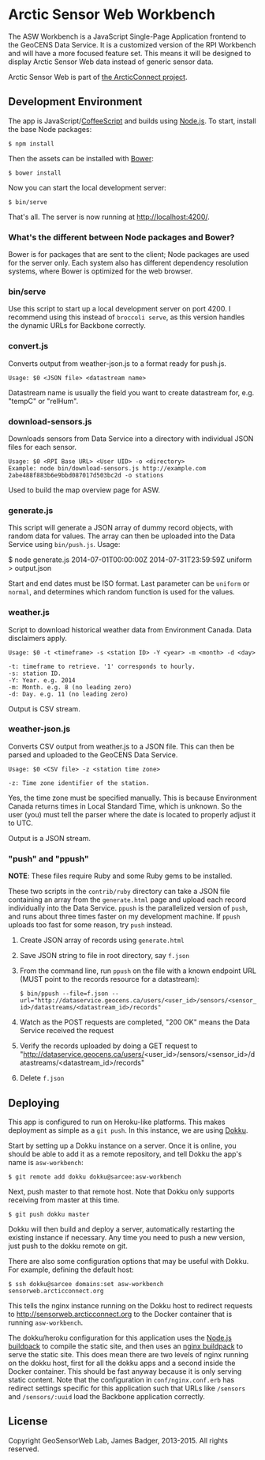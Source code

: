 # Arctic Sensor Web Workbench

The ASW Workbench is a JavaScript Single-Page Application frontend to the GeoCENS Data Service. It is a customized version of the RPI Workbench and will have a more focused feature set. This means it will be designed to display Arctic Sensor Web data instead of generic sensor data.

Arctic Sensor Web is part of [the ArcticConnect project](http://arcticconnect.org/).

## Development Environment

The app is JavaScript/[CoffeeScript](http://coffeescript.org/) and builds using [Node.js](https://nodejs.org/). To start, install the base Node packages:

    $ npm install

Then the assets can be installed with [Bower](http://bower.io/):

    $ bower install

Now you can start the local development server:

    $ bin/serve

That's all. The server is now running at [http://localhost:4200/](http://localhost:4200/).

### What's the different between Node packages and Bower?

Bower is for packages that are sent to the client; Node packages are used for the server only. Each system also has different dependency resolution systems, where Bower is optimized for the web browser.

### bin/serve

Use this script to start up a local development server on port 4200. I recommend using this instead of `broccoli serve`, as this version handles the dynamic URLs for Backbone correctly.

### convert.js

Converts output from weather-json.js to a format ready for push.js.

    Usage: $0 <JSON file> <datastream name>

Datastream name is usually the field you want to create datastream for, e.g. "tempC" or "relHum".

### download-sensors.js

Downloads sensors from Data Service into a directory with individual JSON files for each sensor.

    Usage: $0 <RPI Base URL> <User UID> -o <directory>
    Example: node bin/download-sensors.js http://example.com 2abe488f883b6e9bbd087017d503bc2d -o stations

Used to build the map overview page for ASW.

### generate.js

This script will generate a JSON array of dummy record objects, with random data for values. The array can then be uploaded into the Data Service using `bin/push.js`. Usage:

  $ node generate.js 2014-07-01T00:00:00Z 2014-07-31T23:59:59Z uniform > output.json

Start and end dates must be ISO format. Last parameter can be `uniform` or `normal`, and determines which random function is used for the values.

### weather.js

Script to download historical weather data from Environment Canada. Data disclaimers apply.

    Usage: $0 -t <timeframe> -s <station ID> -Y <year> -m <month> -d <day>

    -t: timeframe to retrieve. '1' corresponds to hourly.
    -s: station ID.
    -Y: Year. e.g. 2014
    -m: Month. e.g. 8 (no leading zero)
    -d: Day. e.g. 11 (no leading zero)

Output is CSV stream.

### weather-json.js

Converts CSV output from weather.js to a JSON file. This can then be parsed and uploaded to the GeoCENS Data Service.

    Usage: $0 <CSV file> -z <station time zone>

    -z: Time zone identifier of the station.

Yes, the time zone must be specified manually. This is because Environment Canada returns times in Local Standard Time, which is unknown. So the user (you) must tell the parser where the date is located to properly adjust it to UTC.

Output is a JSON stream.

### "push" and "ppush"

**NOTE**: These files require Ruby and some Ruby gems to be installed.

These two scripts in the `contrib/ruby` directory can take a JSON file containing an array from the `generate.html` page and upload each record individually into the Data Service. `ppush` is the parallelized version of `push`, and runs about three times faster on my development machine. If `ppush` uploads too fast for some reason, try `push` instead.

1. Create JSON array of records using `generate.html`
2. Save JSON string to file in root directory, say `f.json`
3. From the command line, run `ppush` on the file with a known endpoint URL (MUST point to the records resource for a datastream):

	`$ bin/ppush --file=f.json --url="http://dataservice.geocens.ca/users/<user_id>/sensors/<sensor_id>/datastreams/<datastream_id>/records"`

4. Watch as the POST requests are completed, "200 OK" means the Data Service received the request
5. Verify the records uploaded by doing a GET request to "http://dataservice.geocens.ca/users/<user_id>/sensors/<sensor_id>/datastreams/<datastream_id>/records"
6. Delete `f.json`

## Deploying

This app is configured to run on Heroku-like platforms. This makes deployment as simple as a `git push`. In this instance, we are using [Dokku](https://github.com/progrium/dokku).

Start by setting up a Dokku instance on a server. Once it is online, you should be able to add it as a remote repository, and tell Dokku the app's name is `asw-workbench`:

    $ git remote add dokku dokku@sarcee:asw-workbench

Next, push master to that remote host. Note that Dokku only supports receiving from master at this time.

    $ git push dokku master

Dokku will then build and deploy a server, automatically restarting the existing instance if necessary. Any time you need to push a new version, just push to the dokku remote on git.

There are also some configuration options that may be useful with Dokku. For example, defining the default host:

    $ ssh dokku@sarcee domains:set asw-workbench sensorweb.arcticconnect.org

This tells the nginx instance running on the Dokku host to redirect requests to http://sensorweb.arcticconnect.org to the Docker container that is running `asw-workbench`.

The dokku/heroku configuration for this application uses the [Node.js buildpack](https://github.com/heroku/heroku-buildpack-nodejs) to compile the static site, and then uses an [nginx buildpack](https://github.com/GeoSensorWebLab/heroku-buildpack-nginx) to serve the static site. This does mean there are two levels of nginx running on the dokku host, first for all the dokku apps and a second inside the Docker container. This should be fast anyway because it is only serving static content. Note that the configuration in `conf/nginx.conf.erb` has redirect settings specific for this application such that URLs like `/sensors` and `/sensors/:uuid` load the Backbone application correctly.

## License

Copyright GeoSensorWeb Lab, James Badger, 2013-2015. All rights reserved.
